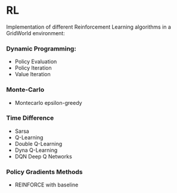 # RL
Implementation of different Reinforcement Learning algorithms in a GridWorld environment:

### Dynamic Programming:
* Policy Evaluation
* Policy Iteration
* Value Iteration

### Monte-Carlo
* Montecarlo epsilon-greedy

### Time Difference
* Sarsa
* Q-Learning
* Double Q-Learning
* Dyna Q-Learning
* DQN Deep Q Networks

### Policy Gradients Methods
* REINFORCE with baseline
